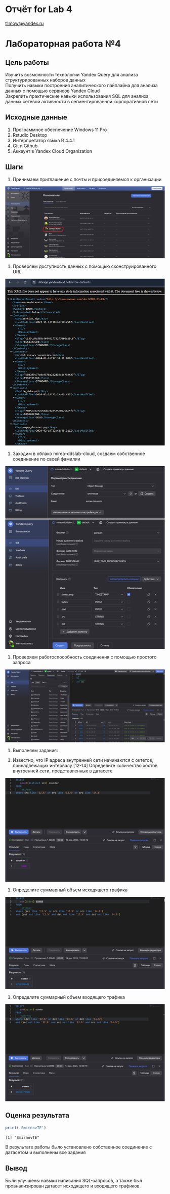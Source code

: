 # Отчёт for Lab 4
t1mow@yandex.ru

# Лабораторная работа №4

## Цель работы

Изучить возможности технологии Yandex Query для анализа
структурированных наборов данных  
Получить навыки построения аналитического пайплайна для анализа данных с
помощью сервисов Yandex Cloud  
Закрепить практические навыки использования SQL для анализа данных
сетевой активности в сегментированной корпоративной сети

## Исходные данные

1.  Программное обеспечение Windows 11 Pro
2.  Rstudio Desktop
3.  Интерпретатор языка R 4.4.1
4.  Git и Github
5.  Аккаунт в Yandex Cloud Organization

## Шаги

1.  Принимаем приглашение с почты и присоединяемся к организации

![](images/1.png)

1.  Проверяем доступность данных с помощью сконструированного URL

![](images/2.png)

1.  Заходим в облако mirea-ddslab-cloud, создаем собственное соединение
    по своей фамилии

![](images/3.png) ![](images/4.png)

1.  Проверяем работоспособность соединения с помощью простого запроса

![](images/5.png)

1.  Выполняем задания:

<!-- -->

1.  Известно, что IP адреса внутренней сети начинаются с октетов,
    принадлежащих интервалу \[12-14\] Определите количество хостов
    внутренней сети, представленных в датасете

![](images/6.png)

1.  Определите суммарный объем исходящего трафика

![](images/7.png)

1.  Определите суммарный объем входящего трафика

![](images/8.png)

## Оценка результата

``` r
print('SmirnovTE')
```

    [1] "SmirnovTE"

В результате работы было установлено собственное соединение с датасетом
и выполнены все задания

## Вывод

Были улучшены навыки написания SQL-запросов, а также был проанализирован
датасет исходящего и входящего трафиков.
